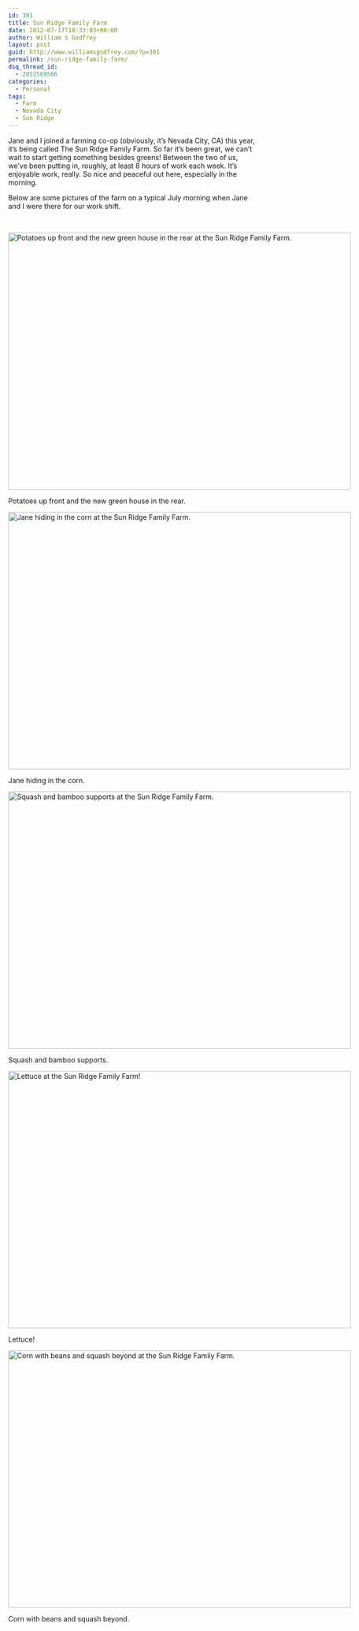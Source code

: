 ```yaml
---
id: 301
title: Sun Ridge Family Farm
date: 2012-07-17T18:33:03+00:00
author: William S Godfrey
layout: post
guid: http://www.williamsgodfrey.com/?p=301
permalink: /sun-ridge-family-farm/
dsq_thread_id:
  - 2052569566
categories:
  - Personal
tags:
  - Farm
  - Nevada City
  - Sun Ridge
---
```

<p style="text-align: left;">
  Jane and I joined a farming co-op (obviously, it&#8217;s Nevada City, CA) this year, it&#8217;s being called The Sun Ridge Family Farm. So far it&#8217;s been great, we can&#8217;t wait to start getting something besides greens! Between the two of us, we&#8217;ve been putting in, roughly, at least 8 hours of work each week. It&#8217;s enjoyable work, really. So nice and peaceful out here, especially in the morning.
</p>

<p style="text-align: left;">
  Below are some pictures of the farm on a typical July morning when Jane and I were there for our work shift.
</p>

<p style="text-align: left;">
   <!--more-->
</p>

<div id="attachment_305" style="width: 706px" class="wp-caption aligncenter">
  <a href="http://www.williamsgodfrey.com/wp-content/uploads/2013/10/20120717_071954_HDR.jpg"><img class="size-large wp-image-305  " alt="Potatoes up front and the new green house in the rear at the Sun Ridge Family Farm." src="http://www.williamsgodfrey.com/wp-content/uploads/2013/10/20120717_071954_HDR-1024x768.jpg" width="696" height="522" srcset="http://www.williamsgodfrey.com/wp-content/uploads/2013/10/20120717_071954_HDR-300x225.jpg 300w, http://www.williamsgodfrey.com/wp-content/uploads/2013/10/20120717_071954_HDR-1024x768.jpg 1024w, http://www.williamsgodfrey.com/wp-content/uploads/2013/10/20120717_071954_HDR-1272x954.jpg 1272w" sizes="(max-width: 696px) 100vw, 696px" /></a>
  
  <p class="wp-caption-text">
    Potatoes up front and the new green house in the rear.
  </p>
</div>

<div id="attachment_306" style="width: 706px" class="wp-caption aligncenter">
  <a href="http://www.williamsgodfrey.com/wp-content/uploads/2013/10/20120717_072112_HDR.jpg"><img class="size-large wp-image-306  " alt="Jane hiding in the corn at the Sun Ridge Family Farm." src="http://www.williamsgodfrey.com/wp-content/uploads/2013/10/20120717_072112_HDR-1024x768.jpg" width="696" height="522" srcset="http://www.williamsgodfrey.com/wp-content/uploads/2013/10/20120717_072112_HDR-300x225.jpg 300w, http://www.williamsgodfrey.com/wp-content/uploads/2013/10/20120717_072112_HDR-1024x768.jpg 1024w, http://www.williamsgodfrey.com/wp-content/uploads/2013/10/20120717_072112_HDR-1272x954.jpg 1272w" sizes="(max-width: 696px) 100vw, 696px" /></a>
  
  <p class="wp-caption-text">
    Jane hiding in the corn.
  </p>
</div>

<div id="attachment_304" style="width: 706px" class="wp-caption aligncenter">
  <a href="http://www.williamsgodfrey.com/wp-content/uploads/2013/10/20120717_071945_HDR.jpg"><img class="size-large wp-image-304  " alt="Squash and bamboo supports at the Sun Ridge Family Farm." src="http://www.williamsgodfrey.com/wp-content/uploads/2013/10/20120717_071945_HDR-1024x768.jpg" width="696" height="522" srcset="http://www.williamsgodfrey.com/wp-content/uploads/2013/10/20120717_071945_HDR-300x225.jpg 300w, http://www.williamsgodfrey.com/wp-content/uploads/2013/10/20120717_071945_HDR-1024x768.jpg 1024w, http://www.williamsgodfrey.com/wp-content/uploads/2013/10/20120717_071945_HDR-1272x954.jpg 1272w" sizes="(max-width: 696px) 100vw, 696px" /></a>
  
  <p class="wp-caption-text">
    Squash and bamboo supports.
  </p>
</div>

<div id="attachment_303" style="width: 706px" class="wp-caption aligncenter">
  <a href="http://www.williamsgodfrey.com/wp-content/uploads/2013/10/20120717_071918_HDR.jpg"><img class="size-large wp-image-303  " alt="Lettuce  at the Sun Ridge Family Farm!" src="http://www.williamsgodfrey.com/wp-content/uploads/2013/10/20120717_071918_HDR-1024x768.jpg" width="696" height="522" srcset="http://www.williamsgodfrey.com/wp-content/uploads/2013/10/20120717_071918_HDR-300x225.jpg 300w, http://www.williamsgodfrey.com/wp-content/uploads/2013/10/20120717_071918_HDR-1024x768.jpg 1024w, http://www.williamsgodfrey.com/wp-content/uploads/2013/10/20120717_071918_HDR-1272x954.jpg 1272w" sizes="(max-width: 696px) 100vw, 696px" /></a>
  
  <p class="wp-caption-text">
    Lettuce!
  </p>
</div>

<div id="attachment_302" style="width: 706px" class="wp-caption aligncenter">
  <a href="http://www.williamsgodfrey.com/wp-content/uploads/2013/10/20120717_071831_HDR.jpg"><img class="size-large wp-image-302  " alt="Corn with beans and squash beyond at the Sun Ridge Family Farm." src="http://www.williamsgodfrey.com/wp-content/uploads/2013/10/20120717_071831_HDR-1024x768.jpg" width="696" height="522" srcset="http://www.williamsgodfrey.com/wp-content/uploads/2013/10/20120717_071831_HDR-300x225.jpg 300w, http://www.williamsgodfrey.com/wp-content/uploads/2013/10/20120717_071831_HDR-1024x768.jpg 1024w, http://www.williamsgodfrey.com/wp-content/uploads/2013/10/20120717_071831_HDR-1272x954.jpg 1272w" sizes="(max-width: 696px) 100vw, 696px" /></a>
  
  <p class="wp-caption-text">
    Corn with beans and squash beyond.
  </p>
</div>